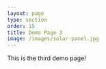 ```yaml
---
layout: page
type: section
order: 15 
title: Demo Page 3
image: /images/solar-panel.jpg
---
```


This is the third demo page!
